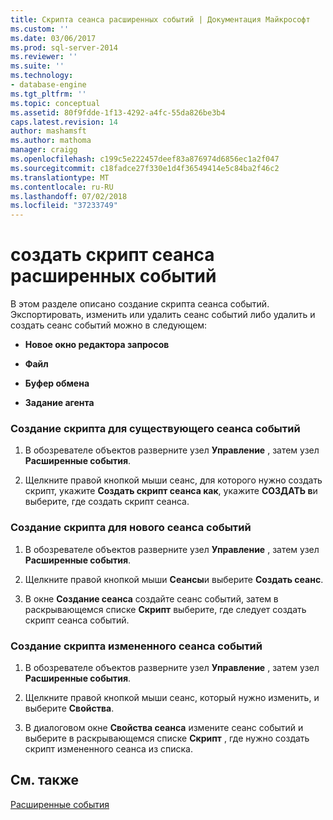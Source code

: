 ```yaml
---
title: Скрипта сеанса расширенных событий | Документация Майкрософт
ms.custom: ''
ms.date: 03/06/2017
ms.prod: sql-server-2014
ms.reviewer: ''
ms.suite: ''
ms.technology:
- database-engine
ms.tgt_pltfrm: ''
ms.topic: conceptual
ms.assetid: 80f9fdde-1f13-4292-a4fc-55da826be3b4
caps.latest.revision: 14
author: mashamsft
ms.author: mathoma
manager: craigg
ms.openlocfilehash: c199c5e222457deef83a876974d6856ec1a2f047
ms.sourcegitcommit: c18fadce27f330e1d4f36549414e5c84ba2f46c2
ms.translationtype: MT
ms.contentlocale: ru-RU
ms.lasthandoff: 07/02/2018
ms.locfileid: "37233749"
---
```

# <a name="script-an-extended-event-session"></a>создать скрипт сеанса расширенных событий
  В этом разделе описано создание скрипта сеанса событий. Экспортировать, изменить или удалить сеанс событий либо удалить и создать сеанс событий можно в следующем:  
  
-   **Новое окно редактора запросов**  
  
-   **Файл**  
  
-   **Буфер обмена**  
  
-   **Задание агента**  
  
### <a name="to-script-an-existing-event-session"></a>Создание скрипта для существующего сеанса событий  
  
1.  В обозревателе объектов разверните узел **Управление** , затем узел **Расширенные события**.  
  
2.  Щелкните правой кнопкой мыши сеанс, для которого нужно создать скрипт, укажите **Создать скрипт сеанса как**, укажите **СОЗДАТЬ в**и выберите, где создать скрипт сеанса.  
  
### <a name="to-script-a-new-event-session"></a>Создание скрипта для нового сеанса событий  
  
1.  В обозревателе объектов разверните узел **Управление** , затем узел **Расширенные события**.  
  
2.  Щелкните правой кнопкой мыши **Сеансы**и выберите **Создать сеанс**.  
  
3.  В окне **Создание сеанса** создайте сеанс событий, затем в раскрывающемся списке **Скрипт** выберите, где следует создать скрипт сеанса событий.  
  
### <a name="to-script-a-modified-event-session"></a>Создание скрипта измененного сеанса событий  
  
1.  В обозревателе объектов разверните узел **Управление** , затем узел **Расширенные события**.  
  
2.  Щелкните правой кнопкой мыши сеанс, который нужно изменить, и выберите **Свойства**.  
  
3.  В диалоговом окне **Свойства сеанса** измените сеанс событий и выберите в раскрывающемся списке **Скрипт** , где нужно создать скрипт измененного сеанса из списка.  
  
## <a name="see-also"></a>См. также  
 [Расширенные события](../relational-databases/extended-events/extended-events.md)  
  
  
